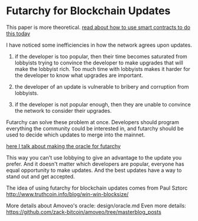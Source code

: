 Futarchy for Blockchain Updates
=========

This paper is more theoretical. [read about how to use smart contracts to do this today](basics/using_governance.md)


I have noticed some inefficiencies in how the network agrees upon updates.

1) if the developer is too popular, then their time becomes saturated from lobbyists trying to convince the developer to make upgrades that will make the lobbyist rich. Too much time with lobbyists makes it harder for the developer to know what upgrades are important.

2) the developer of an update is vulnerable to bribery and corruption from lobbyists.

3) if the developer is not popular enough, then they are unable to convince the network to consider their upgrades.

Futarchy can solve these problem at once.
Developers should program everything the community could be interested in, and futarchy should be used to decide which updates to merge into the mainnet.

[here I talk about making the oracle for futarchy](../basics/using_governance.md)

This way you can't use lobbying to give an advantage to the update you prefer.
And it doesn't matter which developers are popular, everyone has equal opportunity to make updates.
And the best updates have a way to stand out and get accepted.

The idea of using futarchy for blockchain updates comes from Paul Sztorc http://www.truthcoin.info/blog/win-win-blocksize/

More details about Amoveo's oracle:  design/oracle.md
Even more details: https://github.com/zack-bitcoin/amoveo/tree/masterblog_posts